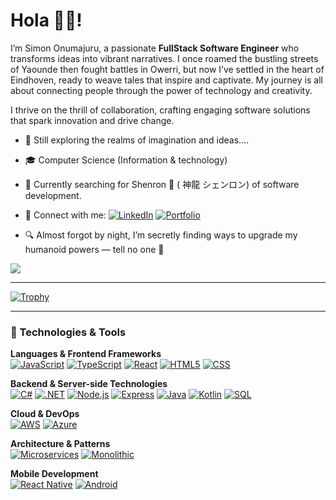 # Hola 👋🏾!

I’m Simon Onumajuru, a passionate **FullStack Software Engineer** who transforms ideas into vibrant narratives. I once roamed the bustling streets of Yaounde then fought battles in Owerri, but now I’ve settled in the heart of Eindhoven, ready to weave tales that inspire and captivate. My journey is all about connecting people through the power of technology and creativity.

I thrive on the thrill of collaboration, crafting engaging software solutions that spark innovation and drive change.

- 🌟 Still exploring the realms of imagination and ideas....
- 🎓 Computer Science (Information & technology)
- 🌱 Currently searching for Shenron 🐉 ( 神龍 シェンロン) of software development.
- 🔗 Connect with me:
  [![LinkedIn](https://img.shields.io/badge/-LinkedIn-0A66C2?style=flat&logo=linkedin&logoColor=white)](https://www.linkedin.com/in/Sonumajuru)
  [![Portfolio](https://img.shields.io/badge/-Portfolio-FF6F61?style=flat&logo=firefox&logoColor=white)](https://genesistech.nl/portfolio)

- 🔍 Almost forgot by night, I’m secretly finding ways to upgrade my humanoid powers — tell no one 🙊

![](https://komarev.com/ghpvc/?username=Sonumajuru&abbreviated=true)

---

[![Trophy](https://github-profile-trophy.vercel.app/?username=ryo-ma&theme=juicyfresh)](https://github.com/ryo-ma/github-profile-trophy)

---

### 🧠 Technologies & Tools

**Languages & Frontend Frameworks**  
[![JavaScript](https://img.shields.io/badge/-JavaScript-F7DF1E?style=flat&logo=javascript&logoColor=black)](https://developer.mozilla.org/en-US/docs/Web/JavaScript)
[![TypeScript](https://img.shields.io/badge/-TypeScript-3178C6?style=flat&logo=typescript&logoColor=white)](https://www.typescriptlang.org/)
[![React](https://img.shields.io/badge/-React-61DAFB?style=flat&logo=react&logoColor=black)](https://reactjs.org/)
[![HTML5](https://img.shields.io/badge/-HTML5-E34F26?style=flat&logo=html5&logoColor=white)](https://developer.mozilla.org/en-US/docs/Web/HTML)
[![CSS](https://img.shields.io/badge/-CSS-1572B6?style=flat&logo=css3&logoColor=white)](https://developer.mozilla.org/en-US/docs/Web/CSS)

**Backend & Server-side Technologies**  
[![C#](https://img.shields.io/badge/-C%23-239120?style=flat&logo=c-sharp&logoColor=white)](https://learn.microsoft.com/en-us/dotnet/csharp/)
[![.NET](https://img.shields.io/badge/-.NET-512BD4?style=flat&logo=dotnet&logoColor=white)](https://dotnet.microsoft.com/)
[![Node.js](https://img.shields.io/badge/-Node.js-339933?style=flat&logo=node.js&logoColor=white)](https://nodejs.org/)
[![Express](https://img.shields.io/badge/-Express-000000?style=flat&logo=express&logoColor=white)](https://expressjs.com/)
[![Java](https://img.shields.io/badge/-Java-007396?style=flat&logo=java&logoColor=white)](https://www.oracle.com/java/)
[![Kotlin](https://img.shields.io/badge/-Kotlin-0095D5?style=flat&logo=kotlin&logoColor=white)](https://kotlinlang.org/)
[![SQL](https://img.shields.io/badge/-SQL-4479A1?style=flat&logo=postgresql&logoColor=white)](https://www.postgresql.org/)

**Cloud & DevOps**  
[![AWS](https://img.shields.io/badge/-AWS-232F3E?style=flat&logo=amazon-aws&logoColor=white)](https://aws.amazon.com/)
[![Azure](https://img.shields.io/badge/-Azure-0078D4?style=flat&logo=microsoft-azure&logoColor=white)](https://azure.microsoft.com/)

**Architecture & Patterns**  
[![Microservices](https://img.shields.io/badge/-Microservices-FF6F00?style=flat&logo=architect&logoColor=white)](https://microservices.io/)
[![Monolithic](https://img.shields.io/badge/-Monolithic-6A1B9A?style=flat&logo=server&logoColor=white)](https://en.wikipedia.org/wiki/Monolithic_application)

**Mobile Development**  
[![React Native](https://img.shields.io/badge/-React%20Native-61DAFB?style=flat&logo=react&logoColor=black)](https://reactnative.dev/) 
[![Android](https://img.shields.io/badge/-Java%20Android-3DDC84?style=flat&logo=android&logoColor=white)](https://developer.android.com/)


